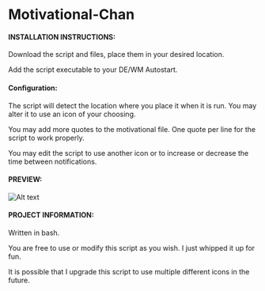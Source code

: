 # Motivational-Chan


#### **INSTALLATION INSTRUCTIONS:**

Download the script and files, place them in your desired location.

Add the script executable to your DE/WM Autostart.


#### Configuration: 

The script will detect the location where you place it when it is run. You may alter it to use an icon of your choosing.


You may add more quotes to the motivational file. One quote per line for the script to work properly.

You may edit the script to use another icon or to increase or decrease the time between notifications.



#### **PREVIEW:**

![Alt text](https://i.postimg.cc/mgNzHDgJ/motivational-chan.png "Motivational-Chan")




#### **PROJECT INFORMATION:**

Written in bash. 

You are free to use or modify this script as you wish. I just whipped it up for fun.

It is possible that I upgrade this script to use multiple different icons in the future.
